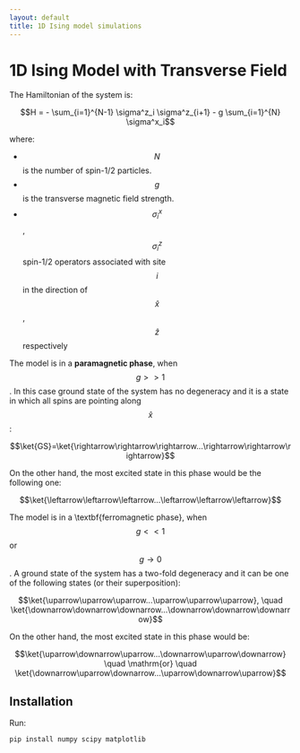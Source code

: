 ```yaml
---
layout: default
title: 1D Ising model simulations
---
```


<script type="text/javascript" async
  src="https://cdnjs.cloudflare.com/ajax/libs/mathjax/3.2.0/es5/tex-mml-chtml.js">
</script>

# 1D Ising Model with Transverse Field

The Hamiltonian of the system is:

$$H = - \sum_{i=1}^{N-1} \sigma^z_i \sigma^z_{i+1} - g \sum_{i=1}^{N} \sigma^x_i$$

where:
- $$N$$ is the number of spin-1/2 particles.
- $$g$$ is the transverse magnetic field strength.
- $$\sigma^x_i$$, $$\sigma^z_i$$ spin-1/2 operators associated with site $$i$$ in the direction of $$\hat{x}$$, $$\hat{z}$$ respectively

The model is in a **paramagnetic phase**, when $$g>>1$$. In this case ground state of the system has no degeneracy and it is a state in which all spins are pointing along $$\hat{x}$$:

$$\ket{GS}=\ket{\rightarrow\rightarrow\rightarrow...\rightarrow\rightarrow\rightarrow}$$

On the other hand, the most excited state in this phase would be the following one:

$$\ket{\leftarrow\leftarrow\leftarrow...\leftarrow\leftarrow\leftarrow}$$

The model is in a \textbf{ferromagnetic phase}, when $$g<<1$$ or $$g \to 0$$. A ground state of the system has a two-fold degeneracy and it can be one of the following states (or their superposition):

$$\ket{\uparrow\uparrow\uparrow...\uparrow\uparrow\uparrow}, \quad \ket{\downarrow\downarrow\downarrow...\downarrow\downarrow\downarrow}$$

On the other hand, the most excited state in this phase would be:

$$\ket{\uparrow\downarrow\uparrow...\downarrow\uparrow\downarrow} \quad \mathrm{or} \quad \ket{\downarrow\uparrow\downarrow...\uparrow\downarrow\uparrow}$$

## Installation
Run:
```bash
pip install numpy scipy matplotlib
